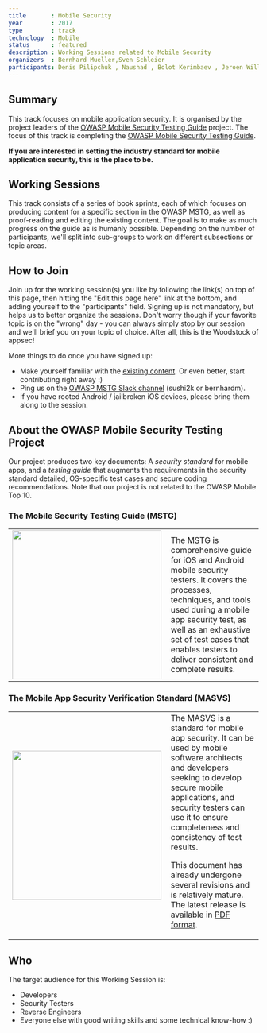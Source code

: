 ```yaml
---
title       : Mobile Security
year		: 2017
type        : track
technology  : Mobile
status      : featured
description : Working Sessions related to Mobile Security
organizers  : Bernhard Mueller,Sven Schleier
participants: Denis Pilipchuk , Naushad , Bolot Kerimbaev , Jeroen Willemsen , Marc Rimbau , Kuai Hinojosa, Ade Yoseman Putra, Carlos Holguera
---
```


## Summary

This track focuses on mobile application security. It is organised by the project leaders of the [OWASP Mobile Security Testing Guide](https://www.owasp.org/index.php/OWASP_Mobile_Security_Testing_Guide) project. The focus of this track is completing the [OWASP Mobile Security Testing Guide](https://github.com/OWASP/owasp-mstg).

**If you are interested in setting the industry standard for mobile application security, this is the place to be.**

## Working Sessions

This track consists of a series of book sprints, each of which focuses on producing content for a specific section in the OWASP MSTG, as well as proof-reading and editing the existing content. The goal is to make as much progress on the guide as is humanly possible. Depending on the number of participants, we'll split into sub-groups to work on different subsections or topic areas. 

## How to Join

Join up for the working session(s) you like by following the link(s) on top of this page, then hitting the "Edit this page here" link at the bottom, and adding yourself to the "participants" field. Signing up is not mandatory, but helps us to better organize the sessions. Don't worry though if your favorite topic is on the "wrong" day - you can always simply stop by our session and we'll brief you on your topic of choice. After all, this is the Woodstock of appsec!

More things to do once you have signed up:

- Make yourself familiar with the [existing content](https://github.com/OWASP/owasp-mstg). Or even better, start contributing right away :)
- Ping us on the [OWASP MSTG Slack channel](https://owasp.slack.com/messages/project-mobile_omtg/details/) (sushi2k or bernhardm).
- If you have rooted Android / jailbroken iOS devices, please bring them along to the session.

## About the OWASP Mobile Security Testing Project

Our project produces two key documents: A *security standard* for mobile apps, and a *testing guide* that augments the requirements in the security standard detailed, OS-specific test cases and secure coding recommendations. Note that our project is not related to the OWASP Mobile Top 10.

### The Mobile Security Testing Guide (MSTG)

<table><tr><td>
<img width="300px"  src="https://www.owasp.org/images/e/e5/Mstg-mini-2.jpg" align="left"/>
</td><td>
The MSTG is comprehensive guide for iOS and Android mobile security testers. It covers the processes, techniques, and tools used during a mobile app security test, as well as an exhaustive set of test cases that enables testers to deliver consistent and complete results.
</td></tr>
</table>

### The Mobile App Security Verification Standard (MASVS)

<table><tr><td>
<img width="300px" src="https://www.owasp.org/images/7/7b/Masvs-sample-mini.jpg" align="left"/>
</td><td>
The MASVS is a standard for mobile app security. It can be used by mobile software architects and developers seeking to develop secure mobile applications, and security testers can use it to ensure completeness and consistency of test results.

This document has already undergone several revisions and is relatively mature. The latest release is available in [PDF format](https://github.com/OWASP/owasp-masvs/releases/download/0.9.3/OWASP_Mobile_AppSec_Verification_Standard_v0.9.3.pdf).

</td></tr>
</table>

## Who

The target audience for this Working Session is:

- Developers
- Security Testers
- Reverse Engineers
- Everyone else with good writing skills and some technical know-how :)
